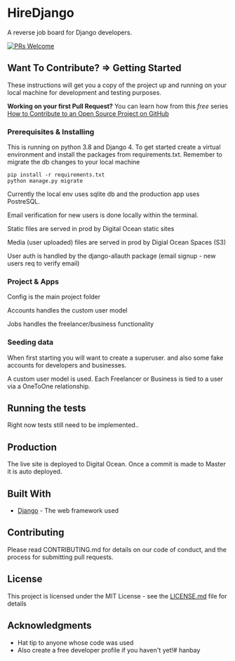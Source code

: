 # HireDjango
A reverse job board for Django developers.

[![PRs Welcome](https://img.shields.io/badge/PRs-welcome-brightgreen.svg?style=flat-square)](https://makeapullrequest.com)

## Want To Contribute? => Getting Started

These instructions will get you a copy of the project up and running on your local machine for development and testing purposes.

**Working on your first Pull Request?** You can learn how from this *free* series [How to Contribute to an Open Source Project on GitHub](https://kcd.im/pull-request)

### Prerequisites & Installing

This is running on python 3.8 and Django 4. To get started create a virtual environment and install the packages from requirements.txt. Remember to migrate the db changes to your local machine

```
pip install -r requirements.txt
python manage.py migrate
```

Currently the local env uses sqlite db and the production app uses PostreSQL.

Email verification for new users is done locally within the terminal.

Static files are served in prod by Digital Ocean static sites

Media (user uploaded) files are served in prod by Digial Ocean Spaces (S3)

User auth is handled by the django-allauth package (email signup - new users req to verify email)

### Project & Apps

Config is the main project folder

Accounts handles the custom user model

Jobs handles the freelancer/business functionality


### Seeding data

When first starting you will want to create a superuser. and also some fake accounts for developers and businesses.

A custom user model is used. Each Freelancer or Business is tied to a user via a OneToOne relationship.

## Running the tests

Right now tests still need to be implemented..

## Production

The live site is deployed to Digital Ocean. Once a commit is made to Master it is auto deployed.

## Built With

* [Django](https://docs.djangoproject.com/) - The web framework used

## Contributing

Please read CONTRIBUTING.md for details on our code of conduct, and the process for submitting pull requests.

## License

This project is licensed under the MIT License - see the [LICENSE.md](https://github.com/vacchiano/HireDjango/blob/master/LICENSE) file for details

## Acknowledgments

* Hat tip to anyone whose code was used
* Also create a free developer profile if you haven't yet!#   h a n b a y  
 